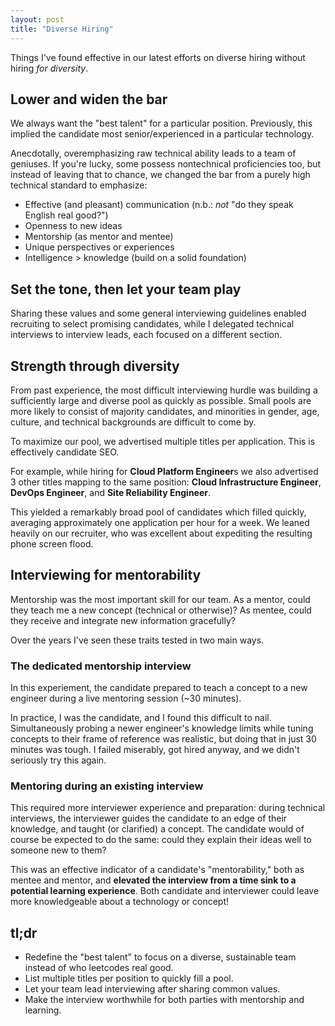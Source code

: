 ```yaml
---
layout: post
title: "Diverse Hiring"
---
```


Things I've found effective in our latest efforts on diverse hiring without hiring _for diversity_.

## Lower and widen the bar
We always want the "best talent" for a particular position. Previously, this implied the candidate most senior/experienced in a particular technology.

Anecdotally, overemphasizing raw technical ability leads to a team of geniuses. If you're lucky, some possess nontechnical proficiencies too, but instead of leaving that to chance, we changed the bar from a purely high technical standard to emphasize:

* Effective (and pleasant) communication (n.b.: _not_ "do they speak English real good?")
* Openness to new ideas
* Mentorship (as mentor and mentee)
* Unique perspectives or experiences
* Intelligence > knowledge (build on a solid foundation)

## Set the tone, then let your team play

Sharing these values and some general interviewing guidelines enabled recruiting to select promising candidates, while I delegated technical interviews to interview leads, each focused on a different section.

## Strength through diversity

From past experience, the most difficult interviewing hurdle was building a sufficiently large and diverse pool as quickly as possible. Small pools are more likely to consist of majority candidates, and minorities in gender, age, culture, and technical backgrounds are difficult to come by.

To maximize our pool, we advertised multiple titles per application. This is effectively candidate SEO.

For example, while hiring for **Cloud Platform Engineer**s we also advertised 3 other titles mapping to the same position: **Cloud Infrastructure Engineer**, **DevOps Engineer**, and **Site Reliability Engineer**.

This yielded a remarkably broad pool of candidates which filled quickly, averaging approximately one application per hour for a week. We leaned heavily on our recruiter, who was excellent about expediting the resulting phone screen flood.

## Interviewing for mentorability
Mentorship was the most important skill for our team. As a mentor, could they teach me a new concept (technical or otherwise)? As mentee, could they receive and integrate new information gracefully?

Over the years I've seen these traits tested in two main ways.

### The dedicated mentorship interview
In this experiement, the candidate prepared to teach a concept to a new engineer during a live mentoring session (~30 minutes).

In practice, I was the candidate, and I found this difficult to nail. Simultaneously probing a newer engineer's knowledge limits while tuning concepts to their frame of reference was realistic, but doing that in just 30 minutes was tough. I failed miserably, got hired anyway, and we didn't seriously try this again.

### Mentoring during an existing interview
This required more interviewer experience and preparation: during technical interviews, the interviewer guides the candidate to an edge of their knowledge, and taught (or clarified) a concept. The candidate would of course be expected to do the same: could they explain their ideas well to someone new to them?

This was an effective indicator of a candidate's "mentorability," both as mentee and mentor, and **elevated the interview from a time sink to a potential learning experience**. Both candidate and interviewer could leave more knowledgeable about a technology or concept!


## tl;dr

* Redefine the "best talent" to focus on a diverse, sustainable team instead of who leetcodes real good.
* List multiple titles per position to quickly fill a pool.
* Let your team lead interviewing after sharing common values.
* Make the interview worthwhile for both parties with mentorship and learning.
